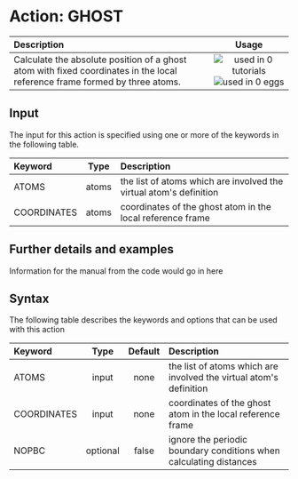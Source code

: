 # Action: GHOST

| Description    | Usage |
|:--------|:--------:|
| Calculate the absolute position of a ghost atom with fixed coordinates in the local reference frame formed by three atoms. | ![used in 0 tutorials](https://img.shields.io/badge/tutorials-0-red.svg)![used in 0 eggs](https://img.shields.io/badge/nest-0-red.svg) | 

## Input

The input for this action is specified using one or more of the keywords in the following table.

| Keyword |  Type | Description |
|:--------|:------:|:-----------|
| ATOMS | atoms | the list of atoms which are involved the virtual atom's definition |
| COORDINATES | atoms | coordinates of the ghost atom in the local reference frame |


## Further details and examples 
Information for the manual from the code would go in here 
## Syntax 
The following table describes the keywords and options that can be used with this action 

| Keyword | Type | Default | Description |
|:-------|:----:|:-------:|:-----------|
| ATOMS | input | none | the list of atoms which are involved the virtual atom's definition |
| COORDINATES | input | none | coordinates of the ghost atom in the local reference frame |
| NOPBC | optional | false |  ignore the periodic boundary conditions when calculating distances |

